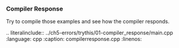 ### Compiler Response

Try to compile those examples and see how the compiler responds.

.. literalinclude:: ../ch5-errors/trythis/01-compiler_response/main.cpp
   :language: cpp
   :caption: compilerresponse.cpp
   :linenos:
